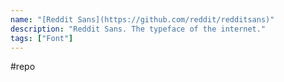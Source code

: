 ```yaml
---
name: "[Reddit Sans](https://github.com/reddit/redditsans)"
description: "Reddit Sans. The typeface of the internet."
tags: ["Font"]
---
```

#repo
